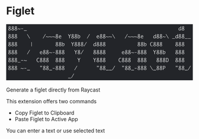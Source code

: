 # Figlet

![](./assets/readme-logo.png)

Generate a figlet directly from Raycast

This extension offers two commands

- Copy Figlet to Clipboard
- Paste Figlet to Active App

You can enter a text or use selected text
